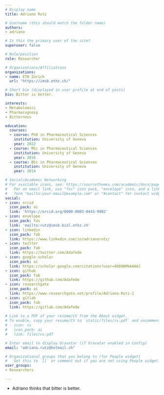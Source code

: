 ```yaml
---
# Display name
title: Adriano Rutz

# Username (this should match the folder name)
authors:
- adriano

# Is this the primary user of the site?
superuser: false

# Role/position
role: Researcher

# Organizations/Affiliations
organizations:
- name: ETH Zürich
  url: "https://imsb.ethz.ch/"

# Short bio (displayed in user profile at end of posts)
bio: Bitter is better.

interests:
- Metabolomics
- Pharmacognosy
- Bitterness

education:
  courses:
  - course: PhD in Pharmaceutical Sciences
    institution: University of Geneva
    year: 2022
  - course: MSc in Pharmaceutical Sciences
    institution: University of Geneva
    year: 2016
  - course: BSc in Pharmaceutical Sciences
    institution: University of Geneva
    year: 2014

# Social/Academic Networking
# For available icons, see: https://sourcethemes.com/academic/docs/page-builder/#icons
#   For an email link, use "fas" icon pack, "envelope" icon, and a link in the
#   form "mailto:your-email@example.com" or "#contact" for contact widget.
social:
- icon: orcid
  icon_pack: ai
  link: 'https://orcid.org/0000-0003-0443-9902'
- icon: envelope
  icon_pack: fas
  link: 'mailto:rutz@imsb.biol.ethz.ch'
- icon: linkedin
  icon_pack: fab
  link: https://www.linkedin.com/in/adrianorutz/
- icon: twitter
  icon_pack: fab
  link: https://twitter.com/Adafede
- icon: google-scholar
  icon_pack: ai
  link: https://scholar.google.com/citations?user=8889AMkAAAAJ
- icon: github
  icon_pack: fab
  link: https://github.com/Adafede
- icon: researchgate
  icon_pack: ai
  link: https://www.researchgate.net/profile/Adriano-Rutz-2
- icon: gitlab
  icon_pack: fab
  link: https://gitlab.com/Adafede
  
# Link to a PDF of your resume/CV from the About widget.
# To enable, copy your resume/CV to `static/files/cv.pdf` and uncomment the lines below.
# - icon: cv
#   icon_pack: ai
#   link: files/cv.pdf

# Enter email to display Gravatar (if Gravatar enabled in Config)
email: "adriano.rutz@hotmail.ch"

# Organizational groups that you belong to (for People widget)
#   Set this to `[]` or comment out if you are not using People widget.
user_groups:
- Researchers

---
```


- Adriano thinks that bitter is better.
